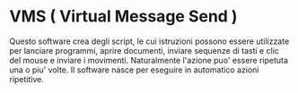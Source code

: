 # VMS ( Virtual Message Send )
Questo software crea degli script, le cui istruzioni possono essere utilizzate per lanciare programmi, aprire documenti, inviare sequenze di tasti e clic del mouse e inviare i movimenti.
Naturalmente l'azione puo' essere ripetuta una o piu' volte.
Il software nasce per eseguire in automatico azioni ripetitive.

